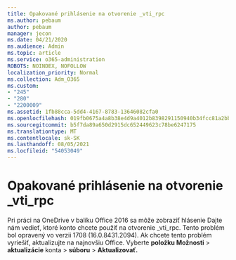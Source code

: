```yaml
---
title: Opakované prihlásenie na otvorenie _vti_rpc
ms.author: pebaum
author: pebaum
manager: jecon
ms.date: 04/21/2020
ms.audience: Admin
ms.topic: article
ms.service: o365-administration
ROBOTS: NOINDEX, NOFOLLOW
localization_priority: Normal
ms.collection: Adm_O365
ms.custom:
- "245"
- "280"
- "2200009"
ms.assetid: 1fb88cca-5dd4-4167-8783-13646082cfa0
ms.openlocfilehash: 019fb0675a4a8b38e4d9a4012b8398291150940b34fcc81a2bbf96942d3fa9ec
ms.sourcegitcommit: b5f7da89a650d2915dc652449623c78be6247175
ms.translationtype: MT
ms.contentlocale: sk-SK
ms.lasthandoff: 08/05/2021
ms.locfileid: "54053049"
---
```

# <a name="repeated-login-to-open-_vti_rpc"></a>Opakované prihlásenie na otvorenie _vti_rpc

Pri práci na OneDrive v balíku Office 2016 sa môže zobraziť hlásenie Dajte nám vedieť, ktoré konto chcete použiť na otvorenie _vti_rpc. Tento problém bol opravený vo verzii 1708 (16.0.8431.2094). Ak chcete tento problém vyriešiť, aktualizujte na najnovšiu Office. Vyberte **položku Možnosti** \> **aktualizácie** konta \> **súboru** \> **Aktualizovať.**
  